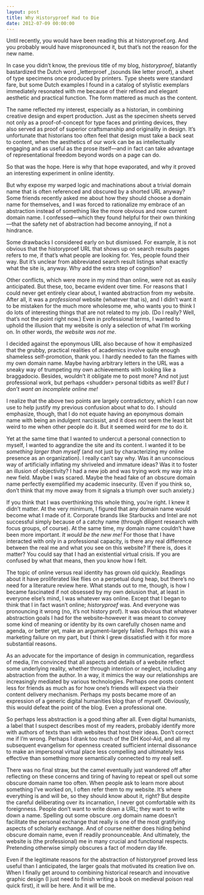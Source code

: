 ```yaml
--- 
layout: post 
title: Why Historyproef Had to Die
date: 2012-07-09 00:00:00
---
```


Until recently, you would have been reading this at historyproef.org. And you probably would have mispronounced it, but that’s not the reason for the new name.

In case you didn’t know, the previous title of my blog, _historyproef_, blatantly bastardized the Dutch word _letterproef _(sounds like letter proof), a sheet of type specimens once produced by printers. Type sheets were standard fare, but some Dutch examples I found in a catalog of stylistic exemplars immediately resonated with me because of their refined and elegant aesthetic and practical function. The form mattered as much as the content.

The name reflected my interest, especially as a historian, in combining creative design and expert production. Just as the specimen sheets served not only as a proof-of-concept for type faces and printing devices, they also served as proof of superior craftsmanship and originality in design. It’s unfortunate that historians too often feel that design must take a back seat to content, when the aesthetics of our work can be as intellectually engaging and as useful as the prose itself&#8212;and in fact can take advantage of representational freedom beyond words on a page can do. 

So that was the hope. Here is why that hope evaporated, and why it proved an interesting experiment in online identity.

But why expose my warped logic and machinations about a trivial domain name that is often referenced and obscured by a shorted URL anyway? Some friends recently asked me about how they should choose a domain name for themselves, and I was forced to rationalize my embrace of an abstraction instead of something like the more obvious and now current domain name. I confessed—which they found helpful for their own thinking—that the safety net of abstraction had become annoying, if not a hindrance. 

Some drawbacks I considered early on but dismissed. For example, it is not obvious that the historyproef URL that shows up on search results pages refers to me, if that’s what people are looking for. Yes, people found their way. But it’s unclear from abbreviated search result listings what exactly what the site is, anyway. Why add the extra step of cognition? 

Other conflicts, which were more in my mind than online, were not as easily anticipated. But these, too, became evident over time. For reasons that I could never get entirely clear about, I wanted abstraction from my website. After all, it was a _professional_ website (whatever that is), and I didn’t want it to be mistaken for the much more wholesome me, who wants you to think I do lots of interesting things that are not related to my job. (Do I really? Well, that’s not the point right now.) Even in professional terms, I wanted to uphold the illusion that my website is only a selection of what I’m working on. In other words, _the website was not me_.

I decided against the eponymous URL also because of how it emphasized that the grubby, practical realities of academics involve quite enough shameless self-promotion, thank you. I hardly needed to fan the flames with my own domain name. Maybe having arbitrary letters in the URL was a sneaky way of trumpeting my own achievements with looking like a braggadocio. Besides, wouldn’t it obligate me to post more? And not just professional work, but perhaps &lt;shudder&gt; personal tidbits as well? _But I don’t want an incomplete online me!_

I realize that the above two points are largely contradictory, which I can now use to help justify my previous confusion about what to do. I should emphasize, though, that I do not equate having an eponymous domain name with being an indulgent narcissist, and it does not seem the least bit weird to me when other people do it. But it seemed weird for _me_ to do it. 

Yet at the same time that I wanted to undercut a personal connection to myself, I wanted to aggrandize the site and its content. I wanted it to be _something larger than myself_ (and not just by characterizing my online presence as an organization). I really can’t say why. Was it an unconscious way of artificially inflating my shriveled and immature ideas? Was it to foster an illusion of objectivity? I had a new job and was trying work my way into a new field. Maybe I was scared. Maybe the head fake of an obscure domain name perfectly exemplified my academic insecurity. (Even if you think so, don’t think that my move away from it signals a triumph over such anxiety.) 

If you think that I was overthinking this whole thing, you’re right. I knew it didn’t matter. At the very minimum, I figured that any domain name would become what I made of it. Corporate brands like Starbucks and Intel are not successful simply because of a catchy name (through diligent research with focus groups, of course). At the same time, my domain name couldn’t have been more important. _It would be the new me!_ For those that I have interacted with only in a professional capacity, is there any real difference between the real me and what you see on this website? If there is, does it matter? You could say that I had an existential virtual crisis. If you are confused by what that means, then you know how I felt.

The topic of online versus real identity has grown old quickly. Readings about it have proliferated like flies on a perpetual dung heap, but there’s no need for a literature review here. What stands out to me, though, is how I became fascinated if not obsessed by my own delusion that, at least in everyone else’s mind, I was whatever was online. Except that I began to think that I in fact wasn’t online; _historyproef_ was. And everyone was pronouncing it wrong (no, it’s not history prof). It was obvious that whatever abstraction goals I had for the website&#8211;however it was meant to convey some kind of meaning or identity by its own carefully chosen name and agenda, or better yet, make an argument&#8211;largely failed. Perhaps this was a marketing failure on my part, but I think I grew dissatisfied with it for more substantial reasons.

As an advocate for the importance of design in communication, regardless of media, I’m convinced that all aspects and details of a website reflect some underlying reality, whether through intention or neglect, including any abstraction from the author. In a way, it mimics the way our relationships are increasingly mediated by various technologies. Perhaps one posts content less for friends as much as for how one’s friends will expect via their content delivery mechanism. Perhaps my posts became more of an expression of a generic digital humanities blog than of myself. Obviously, this would defeat the point of the blog. Even a professional one.

So perhaps less abstraction is a good thing after all. Even digital humanists, a label that I suspect describes most of my readers, probably identify more with authors of texts than with websites that host their ideas. Don’t correct me if I’m wrong. Perhaps I drank too much of the DH Kool-Aid, and all my subsequent evangelism for openness created sufficient internal dissonance to make an impersonal virtual place less compelling and ultimately less effective than something more semantically connected to my real self. 

There was no final straw, but the camel eventually just wandered off after reflecting on these concerns and tiring of having to repeat or spell out some obscure domain name too often. When people ask to learn more about something I’ve worked on, I often refer them to my website. It’s where everything is and will be, so they should know about it, right? But despite the careful deliberating over its incarnation, I never got comfortable with its foreignness. People don’t want to write down a URL; they want to write down a name. Spelling out some obscure .org domain name doesn’t facilitate the personal exchange that really is one of the most gratifying aspects of scholarly exchange. And of course neither does hiding behind obscure domain name, even if readily pronounceable. And ultimately, the website is (the professional) me in many crucial and functional respects. Pretending otherwise simply obscures a fact of modern day life. 

Even if the legitimate reasons for the abstraction of historyproef proved less useful than I anticipated, the larger goals that motivated its creation live on. When I finally get around to combining historical research and innovative graphic design (I just need to finish writing a book on medieval poison real quick first), it will be here. And it will be me.